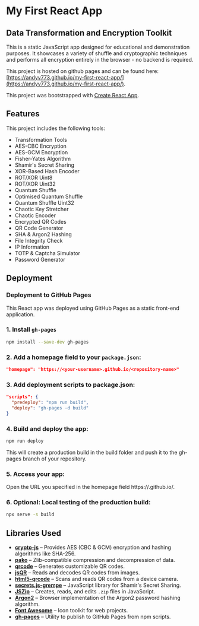 # My First React App

## Data Transformation and Encryption Toolkit

This is a static JavaScript app designed for educational and demonstration purposes. It showcases a variety of shuffle and cryptographic techniques and performs all encryption entirely in the browser - no backend is required.

This project is hosted on github pages and can be found here: [https://andyv773.github.io/my-first-react-app/](https://andyv773.github.io/my-first-react-app/).

This project was bootstrapped with [Create React App](https://github.com/facebook/create-react-app).

## Features

This project includes the following tools:

- Transformation Tools
- AES-CBC Encryption
- AES-GCM Encryption
- Fisher-Yates Algorithm
- Shamir's Secret Sharing
- XOR-Based Hash Encoder
- ROT/XOR Uint8
- ROT/XOR Uint32
- Quantum Shuffle
- Optimised Quantum Shuffle
- Quantum Shuffle Uint32
- Chaotic Key Stretcher
- Chaotic Encoder
- Encrypted QR Codes
- QR Code Generator
- SHA & Argon2 Hashing
- File Integrity Check
- IP Information
- TOTP & Captcha Simulator
- Password Generator

## Deployment

### Deployment to GitHub Pages

This React app was deployed using GitHub Pages as a static front-end application.

### 1. Install `gh-pages`

```bash
npm install --save-dev gh-pages
```

### 2. Add a homepage field to your `package.json`:

```json
"homepage": "https://<your-username>.github.io/<repository-name>"
```

### 3. Add deployment scripts to package.json:

```json
"scripts": {
  "predeploy": "npm run build",
  "deploy": "gh-pages -d build"
}
```

### 4. Build and deploy the app:

```bash
npm run deploy
```

This will create a production build in the build folder and push it to the gh-pages branch of your repository.

### 5. Access your app:

Open the URL you specified in the homepage field https://<your-username>.github.io/<repository-name>.

### 6. Optional: Local testing of the production build:

```bash
npx serve -s build
```

## Libraries Used

- **[crypto-js](https://github.com/brix/crypto-js)** – Provides AES (CBC & GCM) encryption and hashing algorithms like SHA-256.
- **[pako](https://github.com/nodeca/pako)** – Zlib-compatible compression and decompression of data.
- **[qrcode](https://github.com/soldair/node-qrcode)** – Generates customizable QR codes.
- **[jsQR](https://github.com/cozmo/jsQR)** – Reads and decodes QR codes from images.
- **[html5-qrcode](https://github.com/mebjas/html5-qrcode)** – Scans and reads QR codes from a device camera.
- **[secrets.js-grempe](https://github.com/grempe/secrets.js)** – JavaScript library for Shamir's Secret Sharing.
- **[JSZip](https://stuk.github.io/jszip/)** – Creates, reads, and edits `.zip` files in JavaScript.
- **[Argon2](https://github.com/antelle/argon2-browser)** – Browser implementation of the Argon2 password hashing algorithm.
- **[Font Awesome](https://fontawesome.com/)** – Icon toolkit for web projects.
- **[gh-pages](https://www.npmjs.com/package/gh-pages)** – Utility to publish to GitHub Pages from npm scripts.

